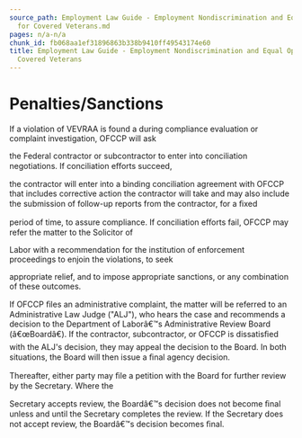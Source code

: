 ```yaml
---
source_path: Employment Law Guide - Employment Nondiscrimination and Equal Opportunity
  for Covered Veterans.md
pages: n/a-n/a
chunk_id: fb068aa1ef31896863b338b9410ff49543174e60
title: Employment Law Guide - Employment Nondiscrimination and Equal Opportunity for
  Covered Veterans
---
```

# Penalties/Sanctions

If a violation of VEVRAA is found a during compliance evaluation or complaint investigation, OFCCP will ask

the Federal contractor or subcontractor to enter into conciliation negotiations. If conciliation eﬀorts succeed,

the contractor will enter into a binding conciliation agreement with OFCCP that includes corrective action the contractor will take and may also include the submission of follow-up reports from the contractor, for a ﬁxed

period of time, to assure compliance. If conciliation eﬀorts fail, OFCCP may refer the matter to the Solicitor of

Labor with a recommendation for the institution of enforcement proceedings to enjoin the violations, to seek

appropriate relief, and to impose appropriate sanctions, or any combination of these outcomes.

If OFCCP ﬁles an administrative complaint, the matter will be referred to an Administrative Law Judge ("ALJ"), who hears the case and recommends a decision to the Department of Laborâ€™s Administrative Review Board (â€œBoardâ€). If the contractor, subcontractor, or OFCCP is dissatisﬁed with the ALJ's decision, they may appeal the decision to the Board. In both situations, the Board will then issue a ﬁnal agency decision.

Thereafter, either party may ﬁle a petition with the Board for further review by the Secretary. Where the

Secretary accepts review, the Boardâ€™s decision does not become ﬁnal unless and until the Secretary completes the review. If the Secretary does not accept review, the Boardâ€™s decision becomes ﬁnal.
